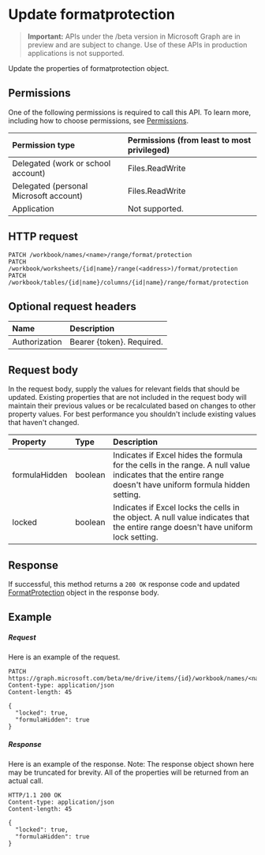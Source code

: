 # Update formatprotection

> **Important:** APIs under the /beta version in Microsoft Graph are in preview and are subject to change. Use of these APIs in production applications is not supported.

Update the properties of formatprotection object.
## Permissions
One of the following permissions is required to call this API. To learn more, including how to choose permissions, see [Permissions](../../../concepts/permissions_reference.md).

|Permission type      | Permissions (from least to most privileged)              |
|:--------------------|:---------------------------------------------------------|
|Delegated (work or school account) | Files.ReadWrite    |
|Delegated (personal Microsoft account) | Files.ReadWrite    |
|Application | Not supported. |

## HTTP request
<!-- { "blockType": "ignored" } -->
```http
PATCH /workbook/names/<name>/range/format/protection
PATCH /workbook/worksheets/{id|name}/range(<address>)/format/protection
PATCH /workbook/tables/{id|name}/columns/{id|name}/range/format/protection
```
## Optional request headers
| Name       | Description|
|:-----------|:-----------|
| Authorization  | Bearer {token}. Required. |

## Request body
In the request body, supply the values for relevant fields that should be updated. Existing properties that are not included in the request body will maintain their previous values or be recalculated based on changes to other property values. For best performance you shouldn't include existing values that haven't changed.

| Property	   | Type	|Description|
|:---------------|:--------|:----------|
|formulaHidden|boolean|Indicates if Excel hides the formula for the cells in the range. A null value indicates that the entire range doesn't have uniform formula hidden setting.|
|locked|boolean|Indicates if Excel locks the cells in the object. A null value indicates that the entire range doesn't have uniform lock setting.|

## Response

If successful, this method returns a `200 OK` response code and updated [FormatProtection](../resources/formatprotection.md) object in the response body.
## Example
##### Request
Here is an example of the request.
<!-- {
  "blockType": "request",
  "name": "update_formatprotection"
}-->
```http
PATCH https://graph.microsoft.com/beta/me/drive/items/{id}/workbook/names/<name>/range/format/protection
Content-type: application/json
Content-length: 45

{
  "locked": true,
  "formulaHidden": true
}
```
##### Response
Here is an example of the response. Note: The response object shown here may be truncated for brevity. All of the properties will be returned from an actual call.
<!-- {
  "blockType": "response",
  "truncated": true,
  "@odata.type": "microsoft.graph.formatProtection"
} -->
```http
HTTP/1.1 200 OK
Content-type: application/json
Content-length: 45

{
  "locked": true,
  "formulaHidden": true
}
```

<!-- uuid: 8fcb5dbc-d5aa-4681-8e31-b001d5168d79
2015-10-25 14:57:30 UTC -->
<!-- {
  "type": "#page.annotation",
  "description": "Update formatprotection",
  "keywords": "",
  "section": "documentation",
  "tocPath": ""
}-->